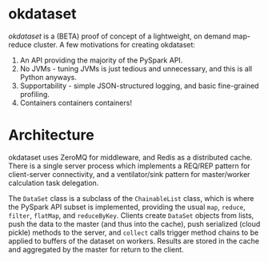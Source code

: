 okdataset
====

*okdataset* is a (BETA) proof of concept of a lightweight, on demand map-reduce cluster.  A few motivations for creating okdataset:

1. An API providing the majority of the PySpark API.
2. No JVMs - tuning JVMs is just tedious and unnecessary, and this is all Python anyways.
3. Supportability - simple JSON-structured logging, and basic fine-grained profiling.
4. Containers containers containers!

Architecture
===
okdataset uses ZeroMQ for middleware, and Redis as a distributed cache.  There is a single server process which implements a REQ/REP pattern for client-server connectivity, and a ventilator/sink pattern for master/worker calculation task delegation.

The `DataSet` class is a subclass of the `ChainableList` class, which is where the PySpark API subset is implemented, providing the usual `map`, `reduce`, `filter`, `flatMap`, and `reduceByKey`.  Clients create `DataSet` objects from lists, push the data to the master (and thus into the cache), push serialized (cloud pickle) methods to the server, and `collect` calls trigger method chains to be applied to buffers of the dataset on workers.  Results are stored in the cache and aggregated by the master for return to the client.



